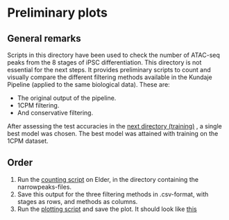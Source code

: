# Preliminary plots
## General remarks
Scripts in this directory have been used to check the number of ATAC-seq peaks
from the 8 stages of iPSC differentiation.
This directory is not essential for the next steps. It provides preliminary
scripts to count and visually compare the different filtering
methods available in the Kundaje Pipeline (applied to the same biological data).
These are:
- The original output of the pipeline.
- 1CPM filtering.
- And conservative filtering.

After assessing the test accuracies in the [next directory (training)](../2.train)
, a single best model was chosen. The best model was attained with training
on the 1CPM dataset.

## Order
1. Run the [counting script](./narrowpeaks_count.sh) on Elder, in the directory
containing the narrowpeaks-files.
2. Save this output for the three filtering methods in .csv-format,
with stages as rows, and methods as columns.
3. Run the [plotting script](./peaks_barplot.R) and save the plot. It should look
like [this](../GitHubdata/peaks_before_preprocessing.pdf)

